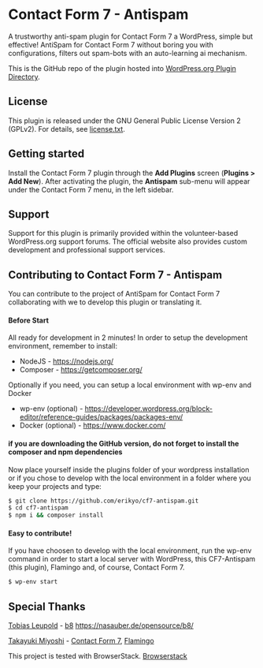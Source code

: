 # Contact Form 7 - Antispam
A trustworthy anti-spam plugin for Contact Form 7 a WordPress, simple but effective!
AntiSpam for Contact Form 7 without boring you with configurations, filters out spam-bots with an auto-learning ai mechanism. 

This is the GitHub repo of the plugin hosted into [WordPress.org Plugin Directory](https://wordpress.org/plugins/cf7-antispam/).

License
-------

This plugin is released under the GNU General Public License Version 2 (GPLv2). For details, see [license.txt](license.txt).


Getting started
---------------

Install the Contact Form 7 plugin through the **Add Plugins** screen (**Plugins > Add New**). After activating the plugin, the **Antispam** sub-menu will appear under the Contact Form 7 menu, in the left sidebar.


Support
-------

Support for this plugin is primarily provided within the volunteer-based WordPress.org support forums. The official website also provides custom development and professional support services.


Contributing to Contact Form 7 - Antispam
-----------------------------------------

You can contribute to the project of AntiSpam for Contact Form 7 collaborating with we to develop this plugin or translating it.

#### Before Start
All ready for development in 2 minutes! In order to setup the development environment, remember to install:
- NodeJS - https://nodejs.org/
- Composer - https://getcomposer.org/

Optionally if you need, you can setup a local environment with wp-env and Docker 
- wp-env (optional) - https://developer.wordpress.org/block-editor/reference-guides/packages/packages-env/
- Docker (optional) - https://www.docker.com/
 
#### if you are downloading the GitHub version, do not forget to install the composer and npm dependencies 
Now place yourself inside the plugins folder of your wordpress installation or if you chose to develop with the local environment in a folder where you keep your projects and type:
```bash
$ git clone https://github.com/erikyo/cf7-antispam.git
$ cd cf7-antispam
$ npm i && composer install
```

#### Easy to contribute! 
If you have choosen to develop with the local environment, run the wp-env command in order to start a local server with WordPress, this CF7-Antispam (this plugin), Flamingo and, of course, Contact Form 7.
```bash
$ wp-env start
```

Special Thanks
--------------

[Tobias Leupold](https://github.com/l3u) - [b8](https://gitlab.com/l3u/b8/) https://nasauber.de/opensource/b8/

[Takayuki Miyoshi](https://github.com/takayukister) - [Contact Form 7](https://wordpress.org/plugins/contact-form-7/), [Flamingo](https://wordpress.org/plugins/flamingo/)  

This project is tested with BrowserStack. [Browserstack](https://www.browserstack.com/)
